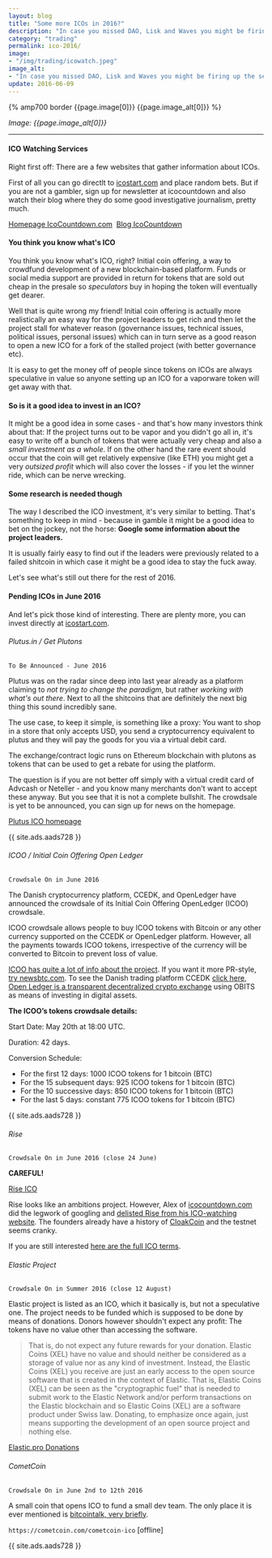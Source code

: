 ```yaml
---
layout: blog
title: "Some more ICOs in 2016?"
description: "In case you missed DAO, Lisk and Waves you might be firing up the search engines in the mighty state of FOMO. Well, there is not much to miss this year."
category: "trading"
permalink: ico-2016/
image:
- "/img/trading/icowatch.jpeg"
image_alt:
- "In case you missed DAO, Lisk and Waves you might be firing up the search engines in the mighty state of FOMO. Well, there is not much to miss this year."
update: 2016-06-09
---
```


{% amp700 border {{page.image[0]}} {{page.image_alt[0]}} %}

_Image: {{page.image_alt[0]}}_

________________________


#### ICO Watching Services

Right first off: There are a few websites that gather information about ICOs.

First of all you can go directlt to [icostart.com](http://icostart.com) and place random bets. But if you are not a gambler, sign up for newsletter at icocountdown and also watch their blog where they do some good investigative journalism, pretty much.

<a href="http://www.icocountdown.com/" class="button">Homepage IcoCountdown.com</a>&nbsp;&nbsp;<a  href="https://medium.com/@icocountdown/" class="button">Blog IcoCountdown</a>

#### You think you know what's ICO

You think you know what's ICO, right? Initial coin offering, a way to crowdfund development of a new blockchain-based platform. Funds or social media support are provided in return for tokens that are sold out cheap in the presale so *speculators* buy in hoping the token will eventually get dearer.

Well that is quite wrong my friend! Initial coin offering is actually more realistically an easy way for the project leaders to get rich and then let the project stall for whatever reason (governance issues, technical issues, political issues, personal issues) which can in turn serve as a good reason to open a new ICO for a fork of the stalled project (with better governance etc).

It is easy to get the money off of people since tokens on ICOs are always speculative in value so anyone setting up an ICO for a vaporware token will get away with that.

#### So is it a good idea to invest in an ICO?

It might be a good idea in some cases - and that's how many investors think about that: If the project turns out to be vapor and you didn't go all in, it's easy to write off a bunch of tokens that were actually very cheap and also a *small investment as a whole*. If on the other hand the rare event should occur that the coin will get relatively expensive (like ETH) you might get a very *outsized profit* which will also cover the losses - if you let the winner ride, which can be nerve wrecking.

#### Some research is needed though

The way I described the ICO investment, it's very similar to betting. That's something to keep in mind - because in gamble it might be a good idea to bet on the jockey, not the horse: **Google some information about the project leaders.**

It is usually fairly easy to find out if the leaders were previously related to a failed shitcoin in which case it might be a good idea to stay the fuck away.

Let's see what's still out there for the rest of 2016.

#### Pending ICOs in June 2016

And let's pick those kind of interesting. There are plenty more, you can invest directly at [icostart.com](https://www.icostart.com/).

###### Plutus.in / Get Plutons

`To Be Announced - June 2016`

Plutus was on the radar since deep into last year already as a platform claiming to *not trying to change the paradigm*, but rather *working with what's out there*. Next to all the shitcoins that are definitely the next big thing this sound incredibly sane.

The use case, to keep it simple, is something like a proxy: You want to shop in a store that only accepts USD, you send a cryptocurrency equivalent to plutus and they will pay the goods for you via a virtual debit card.

The exchange/contract logic runs on Ethereum blockchain with plutons as tokens that can be used to get a rebate for using the platform.

The question is if you are not better off simply with a virtual credit card of Advcash or Neteller - and you know many merchants don't want to accept these anyway. But you see that it is not a complete bullshit. The crowdsale is yet to be announced, you can sign up for news on the homepage.  

[Plutus ICO homepage](https://getplutons.plutus.it/)

{{ site.ads.aads728 }}


###### ICOO / Initial Coin Offering Open Ledger

`Crowdsale On in June 2016`

The Danish cryptocurrency platform, CCEDK, and OpenLedger have announced the crowdsale of its Initial Coin Offering OpenLedger (ICOO) crowdsale.

ICOO crowdsale allows people to buy ICOO tokens with Bitcoin or any other currency supported on the CCEDK or OpenLedger platform. However, all the payments towards ICOO tokens, irrespective of the currency will be converted to Bitcoin to prevent loss of value.

[ICOO has quite a lot of info about the project](https://www.icoo.io/). If you want it more PR-style, [try newsbtc.com](http://www.newsbtc.com/2016/05/25/initial-coin-offering-openledger-icoo/). To see the Danish trading platform CCEDK [click here](https://www.ccedk.com/), [Open Ledger is a transparent decentralized crypto exchange](https://www.openledger.info/) using OBITS as means of investing in digital assets.

**The ICOO’s tokens crowdsale details:**

Start Date: May 20th at 18:00 UTC.

Duration: 42 days.

Conversion Schedule:

* For the first 12 days: 1000 ICOO tokens for 1 bitcoin (BTC)
* For the 15 subsequent days: 925 ICOO tokens for 1 bitcoin (BTC)
* For the 10 successive days: 850 ICOO tokens for 1 bitcoin (BTC)
* For the last 5 days: constant 775 ICOO tokens for 1 bitcoin (BTC)

{{ site.ads.aads728 }}


###### Rise

`Crowdsale On in June 2016 (close 24 June)`

**CAREFUL!**

[Rise ICO](https://rise.vision/ico)

Rise looks like an ambitions project. However, Alex of [icocountdown.com](http://icocountdown.com) did the legwork of googling and [delisted Rise from his ICO-watching website](https://medium.com/@icocountdown/why-has-rise-been-delisted-from-icocountdown-com-2907e956d5a4#.g81o85j0g). The founders already have a history of [CloakCoin](http://cointelegraph.com/news/cloakcoin-we-had-to-do-everything-from-scratch-only-the-name-has-stuck) and the testnet seems cranky.

If you are still interested [here are the full ICO terms](https://rise.vision/blog/post/ico-terms).


###### Elastic Project

`Crowdsale On in Summer 2016 (close 12 August)`

Elastic project is listed as an ICO, which it basically is, but not a speculative one. The project needs to be funded which is supposed to be done by means of donations. Donors however shouldn't expect any profit: The tokens have no value other than accessing the software.

>  That is, do not expect any future rewards for your donation. Elastic Coins (XEL) have no value and should neither be considered as a storage of value nor as any kind of investment. Instead, the Elastic Coins (XEL) you receive are just an early access to the open source software that is created in the context of Elastic. That is, Elastic Coins (XEL) can be seen as the "cryptographic fuel" that is needed to submit work to the Elastic Network and/or perform transactions on the Elastic blockchain and so Elastic Coins (XEL) are a software product under Swiss law. Donating, to emphasize once again, just means supporting the development of an open source project and nothing else.

[Elastic.pro Donations](http://www.elastic.pro/donations)

###### CometCoin

`Crowdsale On in June 2nd to 12th 2016`

A small coin that opens ICO to fund a small dev team. The only place it is ever mentioned is [bitcointalk, very briefly](https://bitcointalk.org/index.php?topic=1501173.0).

`https://cometcoin.com/cometcoin-ico` [offline]

{{ site.ads.aads728 }}
